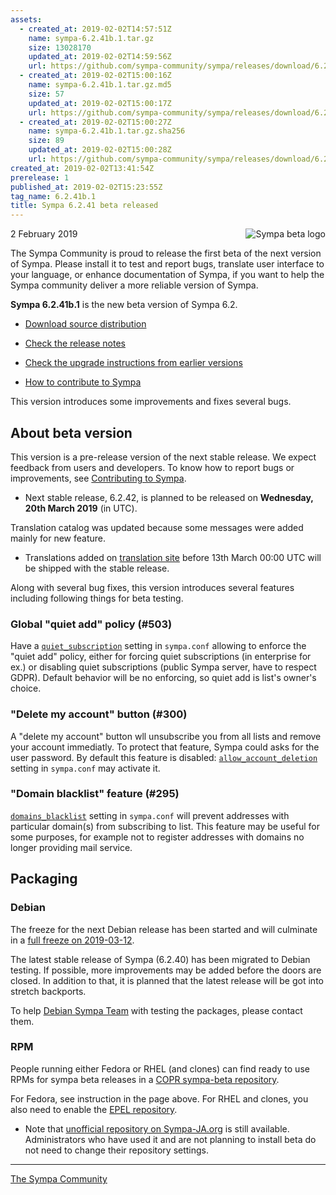 ```yaml
---
assets:
  - created_at: 2019-02-02T14:57:51Z
    name: sympa-6.2.41b.1.tar.gz
    size: 13028170
    updated_at: 2019-02-02T14:59:56Z
    url: https://github.com/sympa-community/sympa/releases/download/6.2.41b.1/sympa-6.2.41b.1.tar.gz
  - created_at: 2019-02-02T15:00:16Z
    name: sympa-6.2.41b.1.tar.gz.md5
    size: 57
    updated_at: 2019-02-02T15:00:17Z
    url: https://github.com/sympa-community/sympa/releases/download/6.2.41b.1/sympa-6.2.41b.1.tar.gz.md5
  - created_at: 2019-02-02T15:00:27Z
    name: sympa-6.2.41b.1.tar.gz.sha256
    size: 89
    updated_at: 2019-02-02T15:00:28Z
    url: https://github.com/sympa-community/sympa/releases/download/6.2.41b.1/sympa-6.2.41b.1.tar.gz.sha256
created_at: 2019-02-02T13:41:54Z
prerelease: 1
published_at: 2019-02-02T15:23:55Z
tag_name: 6.2.41b.1
title: Sympa 6.2.41 beta released
---
```


<img align="right" src="https://assets.sympa.community/logos/sympa_beta.png" title="Sympa beta logo"/> 2 February 2019

The Sympa Community is proud to release the first beta of the next version of Sympa. Please install it to test and report bugs, translate user interface to your language, or enhance documentation of Sympa, if you want to help the Sympa community deliver a more reliable version of Sympa.

**Sympa 6.2.41b.1** is the new beta version of Sympa 6.2.

  - [Download source distribution](https://github.com/sympa-community/sympa/releases/download/6.2.41b.1/sympa-6.2.41b.1.tar.gz)

  - [Check the release notes](https://github.com/sympa-community/sympa/blob/6.2.41b.1/NEWS.md)

  - [Check the upgrade instructions from earlier versions](https://sympa-community.github.io/manual/upgrade/notes.html)

  - [How to contribute to Sympa](https://github.com/sympa-community/sympa/blob/6.2.41b.1/CONTRIBUTING.md)

This version introduces some improvements and fixes several bugs.

About beta version
---------------------  

This version is a pre-release version of the next stable release.  We expect feedback from users and developers.  To know how to report bugs or improvements, see [Contributing to Sympa](https://github.com/sympa-community/sympa/blob/6.2.41b.1/CONTRIBUTING.md).

  - Next stable release, 6.2.42, is planned to be released on **Wednesday, 20th March 2019** (in UTC).

Translation catalog was updated because some messages were added mainly for new feature.

  - Translations added on [translation site](https://translate.sympa.org/) before 13th March 00:00 UTC will be shipped with the stable release.

Along with several bug fixes, this version introduces several features including following things for beta testing.  

### Global "quiet add" policy (#503)

Have a  [`quiet_subscription`](https://sympa-community.github.io/manual/man/sympa.conf.5.html#quiet_subscription) setting in `sympa.conf` allowing to enforce the "quiet add" policy, either for forcing quiet subscriptions (in enterprise for ex.) or disabling quiet subscriptions (public Sympa server, have to respect GDPR).  Default behavior will be no enforcing, so quiet add is list's owner's choice.

### "Delete my account" button (#300)

A "delete my account" button wll unsubscribe you from all lists and remove your account immediatly.  To protect that feature, Sympa could asks for the user password.  By default this feature is disabled: [`allow_account_deletion`](https://sympa-community.github.io/manual/man/sympa.conf.5.html#allow_account_deletion) setting in `sympa.conf` may activate it.

### "Domain blacklist" feature (#295)

[`domains_blacklist`](https://sympa-community.github.io/manual/man/sympa.conf.5.html#domains_blacklist) setting in `sympa.conf` will prevent addresses with particular domain(s) from subscribing to list.  This feature may be useful for some purposes, for example not to register addresses with domains no longer providing mail service.

Packaging
---------

### Debian

The freeze for the next Debian release has been started and will culminate in a [full freeze on 2019-03-12](https://release.debian.org/buster/freeze_policy.html).

The latest stable release of Sympa (6.2.40) has been migrated to Debian testing. If possible, more improvements may be added before the doors are closed.  In addition to that, it is planned that the latest release will be got into stretch backports.

To help [Debian Sympa Team](https://qa.debian.org/developer.php?login=sympa%40packages.debian.org) with testing the packages, please contact them.

### RPM

People running either Fedora or RHEL (and clones) can find ready to use RPMs for sympa beta releases in a [COPR sympa-beta repository](https://copr.fedorainfracloud.org/coprs/xavierb/sympa-beta/).

For Fedora, see instruction in the page above.  For RHEL and clones, you also need to enable the [EPEL repository](https://www.fedoraproject.org/wiki/EPEL).

  * Note that [unofficial repository on Sympa-JA.org](http://sympa-ja.org/download/rhel/) is still available.  Administrators who have used it and are not planning to install beta do not need to change their repository settings.

----
[The Sympa Community](https://github.com/sympa-community)
